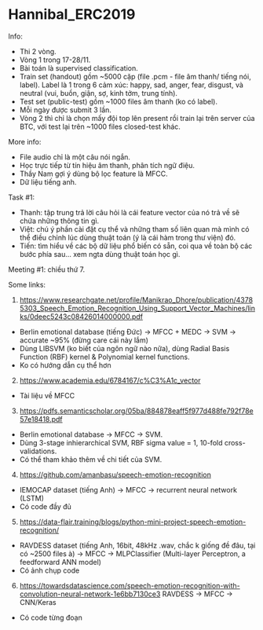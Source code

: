 # Hannibal_ERC2019

Info:
- Thi 2 vòng.
- Vòng 1 trong 17-28/11.
- Bài toán là supervised classification.
- Train set (handout) gồm ~5000 cặp (file .pcm - file âm thanh/ tiếng nói, label). Label là 1 trong 6 cảm xúc: happy, sad, anger, fear, disgust, và neutral (vui, buồn, giận, sợ, kinh tởm, trung tính).
- Test set (public-test) gồm ~1000 files âm thanh (ko có label).
- Mỗi ngày được submit 3 lần.
- Vòng 2 thì chỉ là chọn mấy đội top lên present rồi train lại trên server của BTC, với test lại trên ~1000 files closed-test khác.

More info:
- File audio chỉ là một câu nói ngắn.
- Học trực tiếp từ tín hiệu âm thanh, phân tích ngữ điệu.
- Thầy Nam gợi ý dùng bộ lọc feature là MFCC.
- Dữ liệu tiếng anh.

Task #1:
- Thanh: tập trung trả lời câu hỏi là cái feature vector của nó trả về sẽ chứa những thông tin gì.
- Việt: chú ý phần cài đặt cụ thể và những tham số liên quan mà mình có thể điều chỉnh lúc dùng thuật toán (ý là cái hàm trong thư viện) đó.
- Tiến: tìm hiểu về các bộ dữ liệu phổ biến có sẵn, coi qua về toàn bộ các bước phía sau... xem ngta dùng thuật toán học gì.

Meeting #1: chiều thứ 7.

Some links:
1. https://www.researchgate.net/profile/Manikrao_Dhore/publication/43785303_Speech_Emotion_Recognition_Using_Support_Vector_Machines/links/0deec5243c08426014000000.pdf
- Berlin emotional database (tiếng Đức) -> MFCC + MEDC -> SVM -> accurate ~95% (đừng care cái này lắm)
- Dùng LIBSVM (ko biết của ngôn ngữ nào nữa), dùng Radial Basis Function (RBF) kernel & Polynomial kernel functions.
- Ko có hướng dẫn cụ thể hơn
2. https://www.academia.edu/6784167/c%C3%A1c_vector
- Tài liệu về MFCC
3. https://pdfs.semanticscholar.org/05ba/884878eaff5f977d488fe792f78e57e18418.pdf
- Berlin emotional database -> MFCC -> SVM.
- Dùng 3-stage inhierarchical SVM, RBF sigma value = 1, 10-fold cross-validations.
- Có thể tham khảo thêm về chi tiết của SVM.
4. https://github.com/amanbasu/speech-emotion-recognition
- IEMOCAP dataset (tiếng Anh) -> MFCC -> recurrent neural network (LSTM)
- Có code đầy đủ
5. https://data-flair.training/blogs/python-mini-project-speech-emotion-recognition/
- RAVDESS dataset (tiếng Anh, 16bit, 48kHz .wav, chắc k giống đề đâu, tại có ~2500 files à) -> MFCC -> MLPClassifier (Multi-layer Perceptron, a feedforward ANN model)
- Có ảnh chụp code
6. https://towardsdatascience.com/speech-emotion-recognition-with-convolution-neural-network-1e6bb7130ce3
  RAVDESS -> MFCC -> CNN/Keras
- Có code từng đoạn
  
